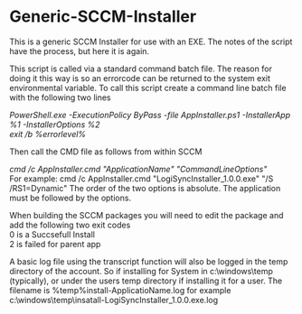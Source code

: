 # Generic-SCCM-Installer
This is a generic SCCM Installer for use with an EXE.
The notes of the script have the process, but here it is again.

<p>This script is called via a standard command batch file. The reason for doing it this way is so an errorcode can be returned to the system exit environmental variable. To call this script create a command line batch file with the following two lines</p>

<i>
PowerShell.exe -ExecutionPolicy ByPass -file AppInstaller.ps1 -InstallerApp %1 -InstallerOptions %2<br />
exit /b %errorlevel%
</i>
<p>Then call the CMD file as follows from within SCCM</p>
<i>cmd /c AppInstaller.cmd "ApplicationName" "CommandLineOptions"</i><br />
For example: cmd /c AppInstaller.cmd "LogiSyncInstaller_1.0.0.exe" "/S /RS1=Dynamic" The order of the two options is absolute. The application must be followed by the options.<br />

<p>When building the SCCM packages you will need to edit the package and add the following two exit codes <br />
    0 is a Succsefull Install<br />
    2 is failed for parent app<br />
  </p>

A basic log file using the transcript function will also be logged in the temp directory of the account. So if installing for System in c:\windows\temp (typically), or under the users temp directory if installing it for a user. The filename is %temp%install-ApplicatioName.log for example c:\windows\temp\insatall-LogiSyncInstaller_1.0.0.exe.log
    
